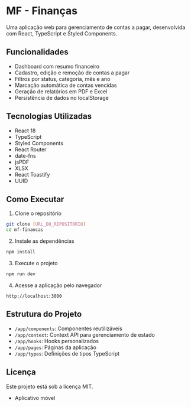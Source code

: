 # MF - Finanças

Uma aplicação web para gerenciamento de contas a pagar, desenvolvida com React, TypeScript e Styled Components.

## Funcionalidades

- Dashboard com resumo financeiro
- Cadastro, edição e remoção de contas a pagar
- Filtros por status, categoria, mês e ano
- Marcação automática de contas vencidas
- Geração de relatórios em PDF e Excel
- Persistência de dados no localStorage

## Tecnologias Utilizadas

- React 18
- TypeScript
- Styled Components
- React Router
- date-fns
- jsPDF
- XLSX
- React Toastify
- UUID

## Como Executar

1. Clone o repositório
```bash
git clone [URL_DO_REPOSITÓRIO]
cd mf-financas
```

2. Instale as dependências
```bash
npm install
```

3. Execute o projeto
```bash
npm run dev
```

4. Acesse a aplicação pelo navegador
```
http://localhost:3000
```

## Estrutura do Projeto

- `/app/components`: Componentes reutilizáveis
- `/app/context`: Context API para gerenciamento de estado
- `/app/hooks`: Hooks personalizados
- `/app/pages`: Páginas da aplicação
- `/app/types`: Definições de tipos TypeScript

## Licença

Este projeto está sob a licença MIT. 
- Aplicativo móvel 